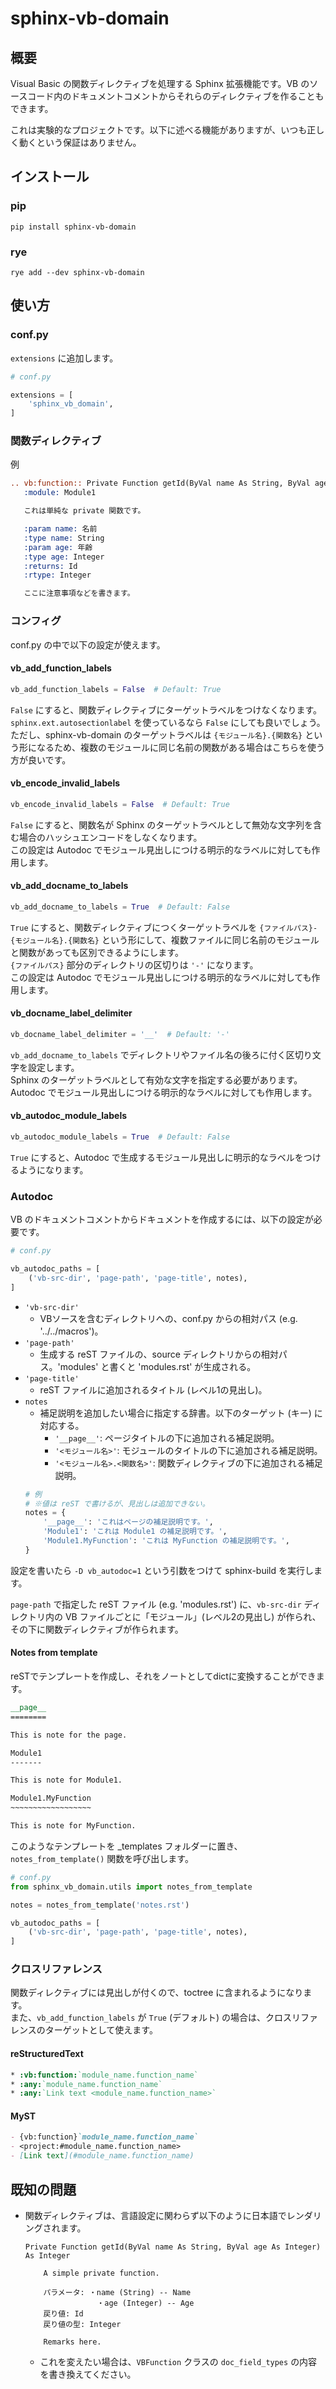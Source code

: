 # sphinx-vb-domain

## 概要

Visual Basic の関数ディレクティブを処理する Sphinx 拡張機能です。VB のソースコード内のドキュメントコメントからそれらのディレクティブを作ることもできます。

これは実験的なプロジェクトです。以下に述べる機能がありますが、いつも正しく動くという保証はありません。

## インストール

### pip

```
pip install sphinx-vb-domain
```

### rye

```
rye add --dev sphinx-vb-domain
```

## 使い方

### conf.py

`extensions` に追加します。

```python
# conf.py

extensions = [
    'sphinx_vb_domain',
]
```

### 関数ディレクティブ

例

```restructuredtext
.. vb:function:: Private Function getId(ByVal name As String, ByVal age As Integer) As Integer
   :module: Module1

   これは単純な private 関数です。

   :param name: 名前
   :type name: String
   :param age: 年齢
   :type age: Integer
   :returns: Id
   :rtype: Integer

   ここに注意事項などを書きます。
```

### コンフィグ

conf.py の中で以下の設定が使えます。

#### vb_add_function_labels

```python
vb_add_function_labels = False  # Default: True
```

`False` にすると、関数ディレクティブにターゲットラベルをつけなくなります。  
`sphinx.ext.autosectionlabel` を使っているなら `False` にしても良いでしょう。  
ただし、sphinx-vb-domain のターゲットラベルは `{モジュール名}.{関数名}` という形になるため、複数のモジュールに同じ名前の関数がある場合はこちらを使う方が良いです。

#### vb_encode_invalid_labels

```python
vb_encode_invalid_labels = False  # Default: True
```

`False` にすると、関数名が Sphinx のターゲットラベルとして無効な文字列を含む場合のハッシュエンコードをしなくなります。  
この設定は Autodoc でモジュール見出しにつける明示的なラベルに対しても作用します。

#### vb_add_docname_to_labels

```python
vb_add_docname_to_labels = True  # Default: False
```

`True` にすると、関数ディレクティブにつくターゲットラベルを `{ファイルパス}-{モジュール名}.{関数名}` という形にして、複数ファイルに同じ名前のモジュールと関数があっても区別できるようにします。  
`{ファイルパス}` 部分のディレクトリの区切りは `'-'` になります。  
この設定は Autodoc でモジュール見出しにつける明示的なラベルに対しても作用します。

#### vb_docname_label_delimiter

```python
vb_docname_label_delimiter = '__'  # Default: '-'
```

`vb_add_docname_to_labels` でディレクトリやファイル名の後ろに付く区切り文字を設定します。  
Sphinx のターゲットラベルとして有効な文字を指定する必要があります。  
Autodoc でモジュール見出しにつける明示的なラベルに対しても作用します。

#### vb_autodoc_module_labels

```python
vb_autodoc_module_labels = True  # Default: False
```

`True` にすると、Autodoc で生成するモジュール見出しに明示的なラベルをつけるようになります。

### Autodoc

VB のドキュメントコメントからドキュメントを作成するには、以下の設定が必要です。

```python
# conf.py

vb_autodoc_paths = [
    ('vb-src-dir', 'page-path', 'page-title', notes),
]
```

- `'vb-src-dir'`
    - VBソースを含むディレクトリへの、conf.py からの相対パス (e.g. '../../macros')。
- `'page-path'`
    - 生成する reST ファイルの、source ディレクトリからの相対パス。'modules' と書くと 'modules.rst' が生成される。
- `'page-title'`
    - reST ファイルに追加されるタイトル (レベル1の見出し)。
- `notes`
    - 補足説明を追加したい場合に指定する辞書。以下のターゲット (キー) に対応する。
        - `'__page__'`: ページタイトルの下に追加される補足説明。
        - `'<モジュール名>'`: モジュールのタイトルの下に追加される補足説明。
        - `'<モジュール名>.<関数名>'`: 関数ディレクティブの下に追加される補足説明。
    ```python
    # 例
    # ※値は reST で書けるが、見出しは追加できない。
    notes = {
        '__page__': 'これはページの補足説明です。',
        'Module1': 'これは Module1 の補足説明です。',
        'Module1.MyFunction': 'これは MyFunction の補足説明です。',
    }
    ```

設定を書いたら `-D vb_autodoc=1` という引数をつけて sphinx-build を実行します。

`page-path` で指定した reST ファイル (e.g. 'modules.rst') に、`vb-src-dir` ディレクトリ内の VB ファイルごとに「モジュール」(レベル2の見出し) が作られ、その下に関数ディレクティブが作られます。

#### Notes from template

reSTでテンプレートを作成し、それをノートとしてdictに変換することができます。

```restructuredtext
__page__
========

This is note for the page.

Module1
-------

This is note for Module1.

Module1.MyFunction
~~~~~~~~~~~~~~~~~~

This is note for MyFunction.
```

このようなテンプレートを _templates フォルダーに置き、`notes_from_template()` 関数を呼び出します。

```python
# conf.py
from sphinx_vb_domain.utils import notes_from_template

notes = notes_from_template('notes.rst')

vb_autodoc_paths = [
    ('vb-src-dir', 'page-path', 'page-title', notes),
]
```

### クロスリファレンス

関数ディレクティブには見出しが付くので、toctree に含まれるようになります。  
また、`vb_add_function_labels` が `True` (デフォルト) の場合は、クロスリファレンスのターゲットとして使えます。

#### reStructuredText

```restructuredtext
* :vb:function:`module_name.function_name`
* :any:`module_name.function_name`
* :any:`Link text <module_name.function_name>`
```

#### MyST

```markdown
- {vb:function}`module_name.function_name`
- <project:#module_name.function_name>
- [Link text](#module_name.function_name)
```

## 既知の問題

- 関数ディレクティブは、言語設定に関わらず以下のように日本語でレンダリングされます。
    ```
    Private Function getId(ByVal name As String, ByVal age As Integer) As Integer
    
        A simple private function.

        パラメータ: ・name (String) -- Name
                    ・age (Integer) -- Age
        戻り値: Id
        戻り値の型: Integer

        Remarks here.
    ```
    - これを変えたい場合は、`VBFunction` クラスの `doc_field_types` の内容を書き換えてください。

